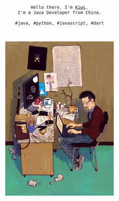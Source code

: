 <p align="center">
  <br>
  <br>
  <br>
  <samp>Hello there. I'm <a href="http://blog.coder4j.cn">Kiwi</a>.<br> I'm a Java Developer from China.<br><br>#java, #python, #javascript, #dart</samp>
  <br>
  <br>
  <br>
  <br>
  <img src="https://github.com/kiwiflydream/kiwiflydream/blob/master/coder.jpg" width="350" />
</p>
